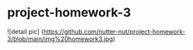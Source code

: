 # project-homework-3

![detail pic] (https://github.com/nutter-nut/project-homework-3/blob/main/img%20homework3.jpg)
